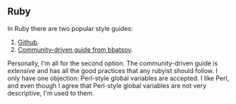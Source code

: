 
## Ruby

In Ruby there are two popular style guides:

1. [Github](https://github.com/styleguide/ruby).
2. [Community-driven guide from
bbatsov](https://github.com/bbatsov/ruby-style-guide).

Personally, I'm all for the second option. The community-driven guide is
*extensive* and has all the good practices that any rubyist should follow. I
only have one objection: Perl-style global variables are accepted. I like Perl,
and even though I agree that Perl-style global variables are not very
descriptive, I'm used to them.

